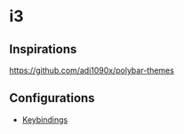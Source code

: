 # i3

## Inspirations
https://github.com/adi1090x/polybar-themes

## Configurations

- [Keybindings](https://i3wm.org/docs/userguide.html#_default_keybindings) 